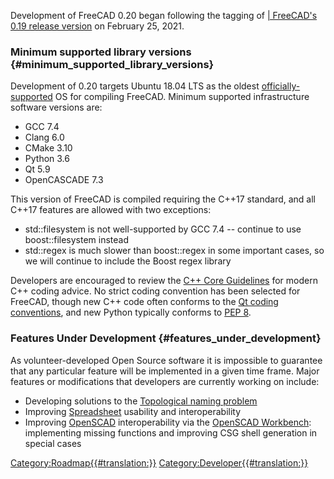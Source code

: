 Development of FreeCAD 0.20 began following the tagging of [\| FreeCAD\'s 0.19 release version](https://github.com/FreeCAD/FreeCAD/releases/tag/0.19) on February 25, 2021.

### Minimum supported library versions {#minimum_supported_library_versions}

Development of 0.20 targets Ubuntu 18.04 LTS as the oldest [officially-supported](https://forum.freecadweb.org/viewtopic.php?p=483940#p483940) OS for compiling FreeCAD. Minimum supported infrastructure software versions are:

-   GCC 7.4
-   Clang 6.0
-   CMake 3.10
-   Python 3.6
-   Qt 5.9
-   OpenCASCADE 7.3

This version of FreeCAD is compiled requiring the C++17 standard, and all C++17 features are allowed with two exceptions:

-   std::filesystem is not well-supported by GCC 7.4 \-- continue to use boost::filesystem instead
-   std::regex is much slower than boost::regex in some important cases, so we will continue to include the Boost regex library

Developers are encouraged to review the [C++ Core Guidelines](https://isocpp.github.io/CppCoreGuidelines/CppCoreGuidelines) for modern C++ coding advice. No strict coding convention has been selected for FreeCAD, though new C++ code often conforms to the [Qt coding conventions](https://wiki.qt.io/Coding_Conventions), and new Python typically conforms to [PEP 8](https://pep8.org/).

### Features Under Development {#features_under_development}

As volunteer-developed Open Source software it is impossible to guarantee that any particular feature will be implemented in a given time frame. Major features or modifications that developers are currently working on include:

-   Developing solutions to the [Topological naming problem](Topological_naming_problem.md)
-   Improving [Spreadsheet](Spreadsheet.md) usability and interoperability
-   Improving [OpenSCAD](http://www.openscad.org/) interoperability via the [OpenSCAD Workbench](OpenSCAD_Workbench.md): implementing missing functions and improving CSG shell generation in special cases

[Category:Roadmap{{\#translation:}}](Category:Roadmap.md) [Category:Developer{{\#translation:}}](Category:Developer.md)
